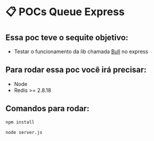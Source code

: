 # 📋 POCs Queue Express

## Essa poc teve o sequite objetivo:

- Testar o funcionamento da lib chamada [Bull](https://www.npmjs.com/package/bull) no express

## Para rodar essa poc você irá precisar:

- Node
- Redis >= 2.8.18 

## Comandos para rodar:

```
npm install
```

```
node server.js
```